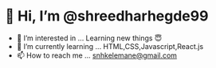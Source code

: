  # 👋 Hi, I’m @shreedharhegde99
- 👀 I’m interested in ... Learning new things :innocent:
- 🌱 I’m currently learning ... HTML,CSS,Javascript,React.js
- 📫 How to reach me ...  snhkelemane@gmail.com




<!---
shreedharhegde99/shreedharhegde99 is a ✨ special ✨ repository because its `README.md` (this file) appears on your GitHub profile.
You can click the Preview link to take a look at your changes.
--->
